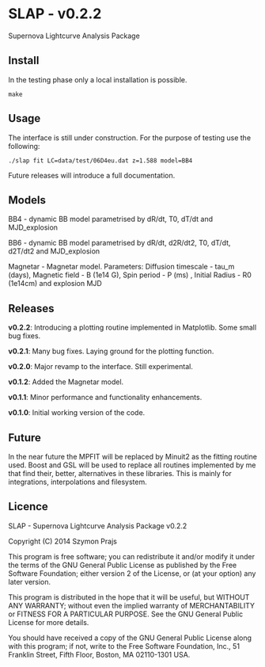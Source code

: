 SLAP - v0.2.2
=============

Supernova Lightcurve Analysis Package


Install
-------
In the testing phase only a local installation is possible. 

```
make
```


Usage
-----
The interface is still under construction. For the purpose of testing use the following:

```
./slap fit LC=data/test/06D4eu.dat z=1.588 model=BB4
```

Future releases will introduce a full documentation.

Models
------
BB4 - dynamic BB model parametrised by dR/dt, T0, dT/dt and MJD_explosion 

BB6 - dynamic BB model parametrised by dR/dt, d2R/dt2, T0, dT/dt, d2T/dt2 and MJD_explosion 

Magnetar - Magnetar model. Parameters: Diffusion timescale - tau_m (days), Magnetic field - B (1e14 G), Spin period - P (ms) , Initial Radius - R0 (1e14cm) and explosion MJD 

Releases
--------
**v0.2.2**: Introducing a plotting routine implemented in Matplotlib. Some small bug fixes.

**v0.2.1**: Many bug fixes. Laying ground for the plotting function.

**v0.2.0**: Major revamp to the interface. Still experimental.

**v0.1.2**: Added the Magnetar model.

**v0.1.1**: Minor performance and functionality enhancements.

**v0.1.0**: Initial working version of the code.

Future
------
In the near future the MPFIT will be replaced by Minuit2 as the fitting routine used. Boost and GSL will be used to replace all routines 
implemented by me that find their, better, alternatives in these libraries. This is mainly for integrations, interpolations and filesystem. 

Licence
-------
SLAP - Supernova Lightcurve Analysis Package v0.2.2

Copyright (C) 2014  Szymon Prajs

This program is free software; you can redistribute it and/or modify
it under the terms of the GNU General Public License as published by
the Free Software Foundation; either version 2 of the License, or
(at your option) any later version.

This program is distributed in the hope that it will be useful,
but WITHOUT ANY WARRANTY; without even the implied warranty of
MERCHANTABILITY or FITNESS FOR A PARTICULAR PURPOSE.  See the
GNU General Public License for more details.

You should have received a copy of the GNU General Public License along
with this program; if not, write to the Free Software Foundation, Inc.,
51 Franklin Street, Fifth Floor, Boston, MA 02110-1301 USA. 
